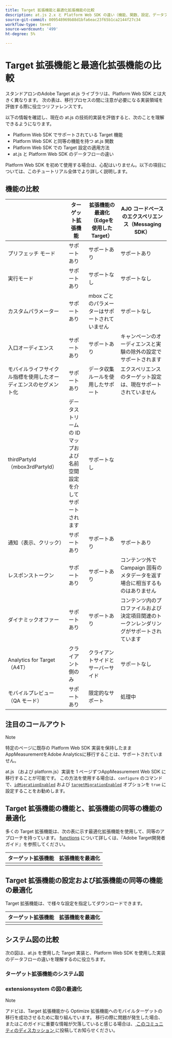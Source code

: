 ```yaml
---
title: Target 拡張機能と最適化拡張機能の比較
description: at.js 2.x と Platform Web SDK の違い（機能、関数、設定、データフローなど）について説明します。
source-git-commit: 009548969b88d1bfa6eac23f65b1ca2144f27c34
workflow-type: tm+mt
source-wordcount: '499'
ht-degree: 5%

---
```


# Target 拡張機能と最適化拡張機能の比較

スタンドアロンのAdobe Target at.js ライブラリは、Platform Web SDK とは大きく異なります。 次の表は、移行プロセスの間に注意が必要になる実装領域を評価する際に役立つリファレンスです。

以下の情報を確認し、現在の at.js の技術的実装を評価すると、次のことを理解できるようになります。

- Platform Web SDK でサポートされている Target 機能
- Platform Web SDK と同等の機能を持つ at.js 関数
- Platform Web SDK での Target 設定の適用方法
- at.js と Platform Web SDK のデータフローの違い

Platform Web SDK を初めて使用する場合は、心配はいりません。以下の項目については、このチュートリアル全体でより詳しく説明します。

## 機能の比較

| | ターゲット拡張機能 | 拡張機能の最適化（Edgeを使用した Target） | AJO コードベースのエクスペリエンス（Messaging SDK） |
|---|---|---|---|
| プリフェッチ モード | サポートあり | サポートあり | サポートあり |
| 実行モード | サポートあり | サポートなし | サポートなし |
| カスタムパラメーター | サポートあり | mbox ごとのパラメーターはサポートされていません | サポートなし |
| 入口オーディエンス | サポートあり | サポートあり | キャンペーンのオーディエンスと実験の除外の設定でサポートされます |
| モバイルライフサイクル指標を使用したオーディエンスのセグメント化 | サポートあり | データ収集ルールを使用したサポート | エクスペリエンスのターゲット設定は、現在サポートされていません |
| thirdPartyId （mbox3rdPartyId） | データストリームの ID マップおよび名前空間設定を介してサポートされます | サポートなし |
| 通知（表示、クリック） | サポートあり | サポートあり | サポートあり |
| レスポンストークン | サポートあり | サポートあり | コンテンツ外で Campaign 固有のメタデータを返す場合に相当するものはありません |
| ダイナミックオファー | サポートあり | サポートあり | コンテンツ内のプロファイルおよび決定項目関連のトークンレンダリングがサポートされています |
| Analytics for Target（A4T） | クライアント側のみ | クライアントサイドとサーバーサイド | サポートなし |
| モバイルプレビュー（QA モード） | サポートあり | 限定的なサポート | 処理中 |



## 注目のコールアウト

>[!NOTE]
>
>特定のページに既存の Platform Web SDK 実装を保持したままAppMeasurementをAdobe Analyticsに移行することは、サポートされていません。
>
> at.js （および platform.js）実装を 1 ページずつAppMeasurement Web SDK に移行することが可能です。 この方法を使用する場合は、`configure` のコマンドで、[`idMigrationEnabled`](https://experienceleague.adobe.com/docs/experience-platform/edge/fundamentals/configuring-the-sdk.html#id-migration-enabled) および [`targetMigrationEnabled`](https://experienceleague.adobe.com/docs/experience-platform/edge/fundamentals/configuring-the-sdk.html#targetMigrationEnabled) オプションを `true` に設定することをお勧めします。

## Target 拡張機能の機能と、拡張機能の同等の機能の最適化

多くの Target 拡張機能は、次の表に示す最適化拡張機能を使用して、同等のアプローチを持っています。 [functions](https://developer.adobe.com/target/implement/client-side/atjs/atjs-functions/atjs-functions/) について詳しくは、『Adobe Target開発者ガイド』を参照してください。

| ターゲット拡張機能 | 拡張機能を最適化 |
| --- | --- | 
| |  |

## Target 拡張機能の設定および拡張機能の同等の機能の最適化

Target 拡張機能は、で様々な設定を指定してダウンロードできます。

| ターゲット拡張機能 | 拡張機能を最適化 |
| --- | --- | 
| |  |


## システム図の比較

次の図は、at.js を使用した Target 実装と、Platform Web SDK を使用した実装のデータフローの違いを理解するのに役立ちます。

### ターゲット拡張機能のシステム図



### extensionsystem の図の最適化




>[!NOTE]
>
>アドビは、Target 拡張機能から Optimize 拡張機能へのモバイルターゲットの移行を成功させるために取り組んでいます。 移行の際に問題が発生した場合、またはこのガイドに重要な情報が欠落していると感じる場合は、[ このコミュニティのディスカッション ](https://experienceleaguecommunities.adobe.com/t5/adobe-experience-platform-data/tutorial-discussion-migrate-target-from-at-js-to-web-sdk/m-p/575587#M463) に投稿してお知らせください。
